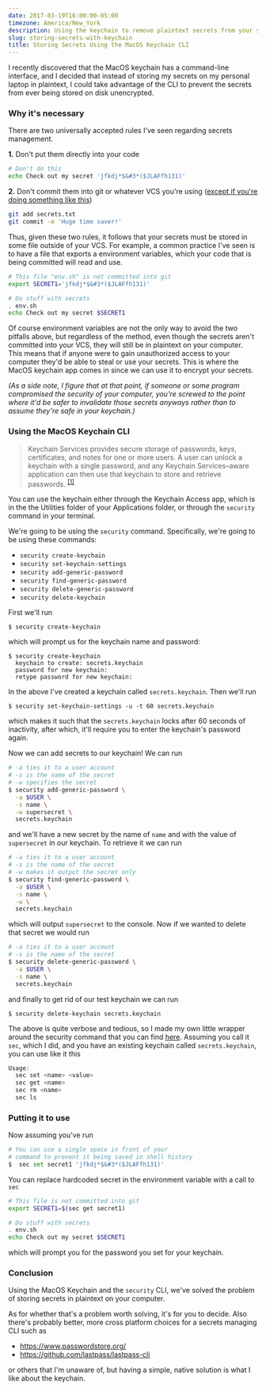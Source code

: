 ```yaml
---
date: 2017-03-19T16:00:00-05:00
timezone: America/New_York
description: Using the keychain to remove plaintext secrets from your scripts
slug: storing-secrets-with-keychain
title: Storing Secrets Using the MacOS Keychain CLI
---
```


I recently discovered that the MacOS keychain has a command-line interface, and
I decided that instead of storing my secrets on my personal laptop in plaintext,
I could take advantage of the CLI to prevent the secrets from ever being stored
on disk unencrypted.

<!--more-->

### Why it's necessary

There are two universally accepted rules I've seen regarding secrets management.

**1\.** Don't put them directly into your code

```bash
# Don't do this
echo Check out my secret 'jfkdj*$&#3*($JLAFfh131)'
```

**2\.** Don't commit them into git or whatever VCS you're using ([except if
you're doing something like this][1])

```bash
git add secrets.txt
git commit -m 'Huge time saver!'
```

Thus, given these two rules, it follows that your secrets must be stored in some
file outside of your VCS. For example, a common practice I've seen is to have a
file that exports a environment variables, which your code that is being
committed will read and use.

```bash
# This file "env.sh" is not committed into git
export SECRET1='jfkdj*$&#3*($JLAFfh131)'
```

```bash
# Do stuff with secrets
. env.sh
echo Check out my secret $SECRET1
```

Of course environment variables are not the only way to avoid the two pitfalls
above, but regardless of the method, even though the secrets aren't committed
into your VCS, they will still be in plaintext on your computer. This means that
if anyone were to gain unauthorized access to your computer they'd be able to
steal or use your secrets. This is where the MacOS keychain app comes in since
we can use it to encrypt your secrets.

_(As a side note, I figure that at that point, if someone or some program
compromised the security of your computer, you're screwed to the point where
it'd be safer to invalidate those secrets anyways rather than to assume they're
safe in your keychain.)_

### Using the MacOS Keychain CLI

> Keychain Services provides secure storage of passwords, keys, certificates,
> and notes for one or more users. A user can unlock a keychain with a single
> password, and any Keychain Services–aware application can then use that
> keychain to store and retrieve passwords. <sup>[\[1\]][2]</sup>

You can use the keychain either through the Keychain Access app, which is in the
the Utilities folder of your Applications folder, or through the `security`
command in your terminal.

We're going to be using the `security` command. Specifically, we're going to be
using these commands:

- `security create-keychain`
- `security set-keychain-settings`
- `security add-generic-password`
- `security find-generic-password`
- `security delete-generic-password`
- `security delete-keychain`

First we'll run

```
$ security create-keychain
```

which will prompt us for the keychain name and password:

```
$ security create-keychain
  keychain to create: secrets.keychain
  password for new keychain:
  retype password for new keychain:
```

In the above I've created a keychain called `secrets.keychain`. Then we'll run

```
$ security set-keychain-settings -u -t 60 secrets.keychain
```

which makes it such that the `secrets.keychain` locks after 60 seconds of
inactivity, after which, it'll require you to enter the keychain's password
again.

Now we can add secrets to our keychain! We can run

```bash
# -a ties it to a user account
# -s is the name of the secret
# -w specifies the secret
$ security add-generic-password \
  -a $USER \
  -s name \
  -w supersecret \
  secrets.keychain
```

and we'll have a new secret by the name of `name` and with the value of
`supersecret` in our keychain. To retrieve it we can run

```bash
# -a ties it to a user account
# -s is the name of the secret
# -w makes it output the secret only
$ security find-generic-password \
  -a $USER \
  -s name \
  -w \
  secrets.keychain
```

which will output `supersecret` to the console. Now if we wanted to delete that
secret we would run

```bash
# -a ties it to a user account
# -s is the name of the secret
$ security delete-generic-password \
  -a $USER \
  -s name \
  secrets.keychain
```

and finally to get rid of our test keychain we can run

```
$ security delete-keychain secrets.keychain
```

The above is quite verbose and tedious, so I made my own little wrapper around
the security command that you can find [here][3]. Assuming you call it `sec`,
which I did, and you have an existing keychain called `secrets.keychain`, you
can use like it this

```java
Usage:
  sec set <name> <value>
  sec get <name>
  sec rm <name>
  sec ls
```

### Putting it to use

Now assuming you've run

```python
# You can use a single space in front of your
# command to prevent it being saved in shell history
$  sec set secret1 'jfkdj*$&#3*($JLAFfh131)'
```

You can replace hardcoded secret in the environment variable with a call to
`sec`

```bash
# This file is not committed into git
export SECRET1=$(sec get secret1)
```

```bash
# Do stuff with secrets
. env.sh
echo Check out my secret $SECRET1
```

which will prompt you for the password you set for your keychain.

### Conclusion

Using the MacOS Keychain and the `security` CLI, we've solved the problem of
storing secrets in plaintext on your computer.

As for whether that's a problem worth solving, it's for you to decide. Also
there's probably better, more cross platform choices for a secrets managing CLI
such as

- https://www.passwordstore.org/
- https://github.com/lastpass/lastpass-cli

or others that I'm unaware of, but having a simple, native solution is what I
like about the keychain.

[1]: https://github.com/StackExchange/blackbox
[2]: https://goo.gl/BH2Oaj
[3]: https://gist.github.com/AriaFallah/fe7b651ba2652bd301334e011749e4b2
